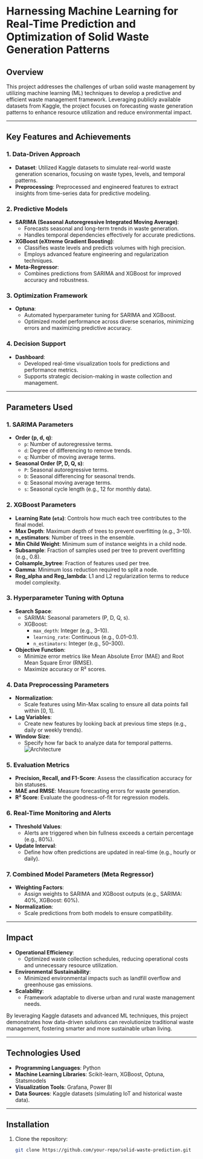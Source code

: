 # Harnessing Machine Learning for Real-Time Prediction and Optimization of Solid Waste Generation Patterns

## Overview
This project addresses the challenges of urban solid waste management by utilizing machine learning (ML) techniques to develop a predictive and efficient waste management framework. Leveraging publicly available datasets from Kaggle, the project focuses on forecasting waste generation patterns to enhance resource utilization and reduce environmental impact.

---

## Key Features and Achievements
### **1. Data-Driven Approach**
- **Dataset**: Utilized Kaggle datasets to simulate real-world waste generation scenarios, focusing on waste types, levels, and temporal patterns.
- **Preprocessing**: Preprocessed and engineered features to extract insights from time-series data for predictive modeling.

### **2. Predictive Models**
- **SARIMA (Seasonal Autoregressive Integrated Moving Average)**: 
  - Forecasts seasonal and long-term trends in waste generation.
  - Handles temporal dependencies effectively for accurate predictions.
- **XGBoost (eXtreme Gradient Boosting)**:
  - Classifies waste levels and predicts volumes with high precision.
  - Employs advanced feature engineering and regularization techniques.
- **Meta-Regressor**:
  - Combines predictions from SARIMA and XGBoost for improved accuracy and robustness.

### **3. Optimization Framework**
- **Optuna**:
  - Automated hyperparameter tuning for SARIMA and XGBoost.
  - Optimized model performance across diverse scenarios, minimizing errors and maximizing predictive accuracy.

### **4. Decision Support**
- **Dashboard**:
  - Developed real-time visualization tools for predictions and performance metrics.
  - Supports strategic decision-making in waste collection and management.

---

## Parameters Used
### **1. SARIMA Parameters**
- **Order (p, d, q)**:
  - `p`: Number of autoregressive terms.
  - `d`: Degree of differencing to remove trends.
  - `q`: Number of moving average terms.
- **Seasonal Order (P, D, Q, s)**:
  - `P`: Seasonal autoregressive terms.
  - `D`: Seasonal differencing for seasonal trends.
  - `Q`: Seasonal moving average terms.
  - `s`: Seasonal cycle length (e.g., 12 for monthly data).

### **2. XGBoost Parameters**
- **Learning Rate (`eta`)**: Controls how much each tree contributes to the final model.
- **Max Depth**: Maximum depth of trees to prevent overfitting (e.g., 3–10).
- **n_estimators**: Number of trees in the ensemble.
- **Min Child Weight**: Minimum sum of instance weights in a child node.
- **Subsample**: Fraction of samples used per tree to prevent overfitting (e.g., 0.8).
- **Colsample_bytree**: Fraction of features used per tree.
- **Gamma**: Minimum loss reduction required to split a node.
- **Reg_alpha and Reg_lambda**: L1 and L2 regularization terms to reduce model complexity.

### **3. Hyperparameter Tuning with Optuna**
- **Search Space**:
  - SARIMA: Seasonal parameters (P, D, Q, s).
  - XGBoost:
    - `max_depth`: Integer (e.g., 3–10).
    - `learning_rate`: Continuous (e.g., 0.01–0.1).
    - `n_estimators`: Integer (e.g., 50–300).
- **Objective Function**:
  - Minimize error metrics like Mean Absolute Error (MAE) and Root Mean Square Error (RMSE).
  - Maximize accuracy or R² scores.

### **4. Data Preprocessing Parameters**
- **Normalization**:
  - Scale features using Min-Max scaling to ensure all data points fall within [0, 1].
- **Lag Variables**:
  - Create new features by looking back at previous time steps (e.g., daily or weekly trends).
- **Window Size**:
  - Specify how far back to analyze data for temporal patterns.
  ![Architecture](C:\Users\fawaz\OneDrive\Documents\GithubPR\IOTML\waste-management-prediction\images)


### **5. Evaluation Metrics**
- **Precision, Recall, and F1-Score**: Assess the classification accuracy for bin statuses.
- **MAE and RMSE**: Measure forecasting errors for waste generation.
- **R² Score**: Evaluate the goodness-of-fit for regression models.

### **6. Real-Time Monitoring and Alerts**
- **Threshold Values**:
  - Alerts are triggered when bin fullness exceeds a certain percentage (e.g., 80%).
- **Update Interval**:
  - Define how often predictions are updated in real-time (e.g., hourly or daily).

### **7. Combined Model Parameters (Meta Regressor)**
- **Weighting Factors**:
  - Assign weights to SARIMA and XGBoost outputs (e.g., SARIMA: 40%, XGBoost: 60%).
- **Normalization**:
  - Scale predictions from both models to ensure compatibility.

---

## Impact
- **Operational Efficiency**:
  - Optimized waste collection schedules, reducing operational costs and unnecessary resource utilization.
- **Environmental Sustainability**:
  - Minimized environmental impacts such as landfill overflow and greenhouse gas emissions.
- **Scalability**:
  - Framework adaptable to diverse urban and rural waste management needs.

By leveraging Kaggle datasets and advanced ML techniques, this project demonstrates how data-driven solutions can revolutionize traditional waste management, fostering smarter and more sustainable urban living.

---

## Technologies Used
- **Programming Languages**: Python
- **Machine Learning Libraries**: Scikit-learn, XGBoost, Optuna, Statsmodels
- **Visualization Tools**: Grafana, Power BI
- **Data Sources**: Kaggle datasets (simulating IoT and historical waste data).

---

## Installation
1. Clone the repository:  
   ```bash
   git clone https://github.com/your-repo/solid-waste-prediction.git
